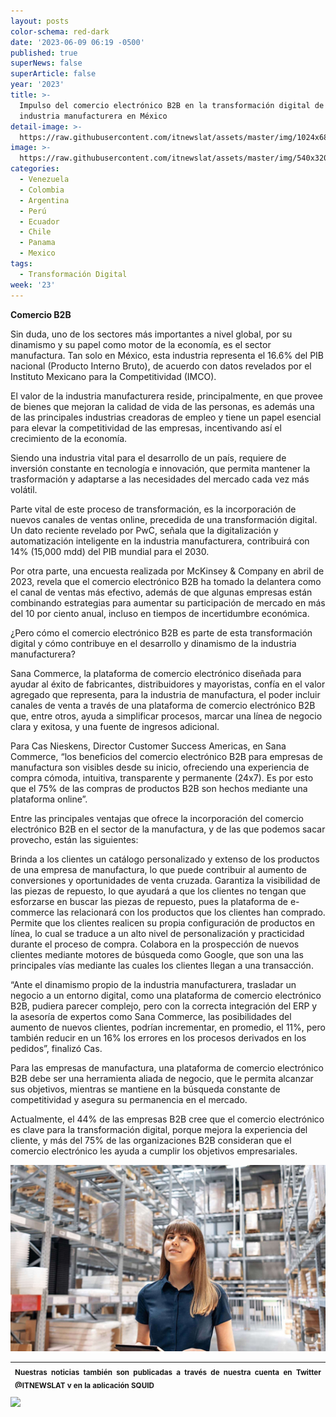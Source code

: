 ```yaml
---
layout: posts
color-schema: red-dark
date: '2023-06-09 06:19 -0500'
published: true
superNews: false
superArticle: false
year: '2023'
title: >-
  Impulso del comercio electrónico B2B en la transformación digital de la
  industria manufacturera en México
detail-image: >-
  https://raw.githubusercontent.com/itnewslat/assets/master/img/1024x680/mujer-en-bodega-g.jpg
image: >-
  https://raw.githubusercontent.com/itnewslat/assets/master/img/540x320/mujer-en-bodega-p.jpg
categories:
  - Venezuela
  - Colombia
  - Argentina
  - Perú
  - Ecuador
  - Chile
  - Panama
  - Mexico
tags:
  - Transformación Digital
week: '23'
---
```

**Comercio B2B**

Sin duda, uno de los sectores más importantes a nivel global, por su dinamismo y su papel como motor de la economía, es el sector manufactura. Tan solo en México, esta industria representa el 16.6% del PIB nacional (Producto Interno Bruto), de acuerdo con datos revelados por el Instituto Mexicano para la Competitividad (IMCO).

El valor de la industria manufacturera reside, principalmente, en que provee de bienes que mejoran la calidad de vida de las personas, es además una de las principales industrias creadoras de empleo y tiene un papel esencial para elevar la competitividad de las empresas, incentivando así el crecimiento de la economía.

Siendo una industria vital para el desarrollo de un país, requiere de inversión constante en tecnología e innovación, que permita mantener la trasformación y adaptarse a las necesidades del mercado cada vez más volátil.

Parte vital de este proceso de transformación, es la incorporación de nuevos canales de ventas online, precedida de una transformación digital. Un dato reciente revelado por PwC, señala que la digitalización y automatización inteligente en la industria manufacturera, contribuirá con 14% (15,000 mdd) del PIB mundial para el 2030.

Por otra parte, una encuesta realizada por McKinsey & Company en abril de 2023, revela que el   comercio electrónico B2B ha tomado la delantera como el canal de ventas más efectivo, además de que algunas empresas están combinando estrategias para aumentar su participación de mercado en más del 10 por ciento anual, incluso en tiempos de incertidumbre económica.

¿Pero cómo el comercio electrónico B2B es parte de esta transformación digital y cómo contribuye en el desarrollo y dinamismo de la industria manufacturera?

Sana Commerce, la plataforma de comercio electrónico diseñada para ayudar al éxito de fabricantes, distribuidores y mayoristas, confía en el valor agregado que representa, para la industria de manufactura, el poder incluir canales de venta a través de una plataforma de comercio electrónico B2B que, entre otros, ayuda a simplificar procesos, marcar una línea de negocio clara y exitosa, y una fuente de ingresos adicional.

Para Cas Nieskens, Director Customer Success Americas, en Sana Commerce, “los beneficios del comercio electrónico B2B para empresas de manufactura son visibles desde su inicio, ofreciendo una experiencia de compra cómoda, intuitiva, transparente y permanente (24x7). Es por esto que el 75% de las compras de productos B2B son hechos mediante una plataforma online”.

Entre las principales ventajas que ofrece la incorporación del comercio electrónico B2B en el sector de la manufactura, y de las que podemos sacar provecho, están las siguientes:

Brinda a los clientes un catálogo personalizado y extenso de los productos de una empresa de manufactura, lo que puede contribuir al aumento de conversiones y oportunidades de venta cruzada.
Garantiza la visibilidad de las piezas de repuesto, lo que ayudará a que los clientes no tengan que esforzarse en buscar las piezas de repuesto, pues la plataforma de e-commerce las relacionará con los productos que los clientes han comprado.
Permite que los clientes realicen su propia configuración de productos en línea, lo cual se traduce a un alto nivel de personalización y practicidad durante el proceso de compra.
Colabora en la prospección de nuevos clientes mediante motores de búsqueda como Google, que son una las principales vías mediante las cuales los clientes llegan a una transacción.

“Ante el dinamismo propio de la industria manufacturera, trasladar un negocio a un entorno digital, como una plataforma de comercio electrónico B2B, pudiera parecer complejo, pero con la correcta integración del ERP y la asesoría de expertos como Sana Commerce, las posibilidades del aumento de nuevos clientes, podrían incrementar, en promedio, el 11%, pero también reducir en un 16% los errores en los procesos derivados en los pedidos”, finalizó Cas.

Para las empresas de manufactura, una plataforma de comercio electrónico B2B debe ser una herramienta aliada de negocio, que le permita alcanzar sus objetivos, mientras se mantiene en la búsqueda constante de competitividad y asegura su permanencia en el mercado.

Actualmente, el 44% de las empresas B2B cree que el comercio electrónico es clave para la transformación digital, porque mejora la experiencia del cliente, y más del 75% de las organizaciones B2B consideran que el comercio electrónico les ayuda a cumplir los objetivos empresariales.

![](https://raw.githubusercontent.com/itnewslat/assets/master/img/540x320/mujer-en-bodega-p.jpg)

<table style="height: 42px;" width="569">
<tbody>
<tr>
<td style="text-align: justify;"><sub><strong>Nuestras noticias también son publicadas a través de nuestra cuenta en Twitter <a href="https://twitter.com/itnewslat?lang=es">@ITNEWSLAT</a> y en la aplicación <a href="https://squidapp.co/en/">SQUID</a></strong></sub></td>
</tr>
</tbody>
</table>
<img src="https://tracker.metricool.com/c3po.jpg?hash=56f88a41e39ab42c063cc51676587a04"/>